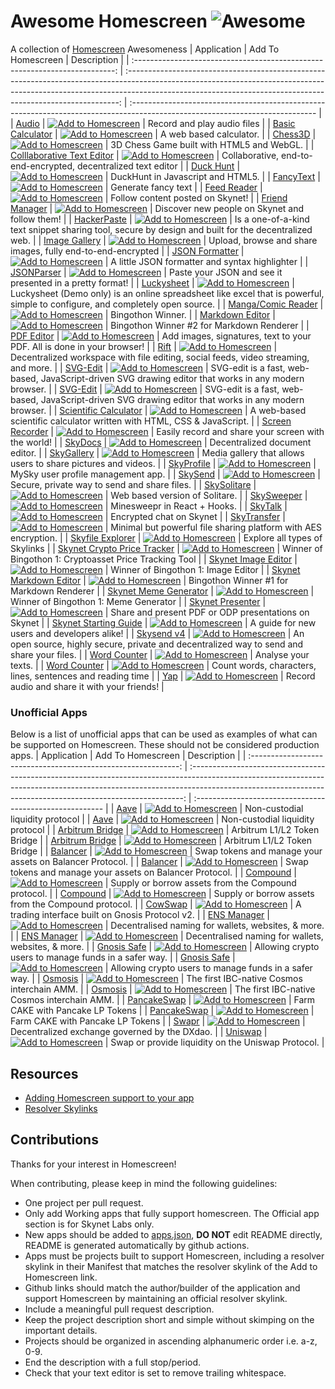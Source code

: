 # Awesome Homescreen ![Awesome](https://cdn.rawgit.com/sindresorhus/awesome/d7305f38d29fed78fa85652e3a63e154dd8e8829/media/badge.svg)

A collection of [Homescreen](https://docs.siasky.net/integrations/homescreen) Awesomeness
|                                 Application                                 |                                                                                                              Add To Homescreen                                                                                                             | Description                                                                                                                   |
| :-------------------------------------------------------------------------: | :----------------------------------------------------------------------------------------------------------------------------------------------------------------------------------------------------------------------------------------: | :---------------------------------------------------------------------------------------------------------------------------- |
|                              [Audio](undefined)                             | [![Add to Homescreen](https://img.shields.io/static/v1?logo=skynet&label=Skynet&labelColor=0d0d0d&message=Add%20to%20Homescreen&color=00c65e)](https://homescreen.hns.siasky.net/#/skylink/AQDxen0EsgB6iEmWDifu5bupr9j98VESiLxvkPUqaQ7HbA) | Record and play audio files                                                                                                   |
|         [Basic Calculator](https://github.com/skunk-ink/Calculator)         | [![Add to Homescreen](https://img.shields.io/static/v1?logo=skynet&label=Skynet&labelColor=0d0d0d&message=Add%20to%20Homescreen&color=00c65e)](https://homescreen.hns.siasky.net/#/skylink/AQAGUouhot5ni_x0-NEKfQiEliOaiXUaEDY6FleNJsQ_kA) | A web based calculator.                                                                                                       |
|               [Chess3D](https://github.com/skunk-ink/Chess3D)               | [![Add to Homescreen](https://img.shields.io/static/v1?logo=skynet&label=Skynet&labelColor=0d0d0d&message=Add%20to%20Homescreen&color=00c65e)](https://homescreen.hns.siasky.net/#/skylink/AQBi7_Ln252WtwaI2UcMBdAV46uc9ALUQJ-ITe005LjXUg) | 3D Chess Game built with HTML5 and WebGL.                                                                                     |
|                   [Colllaborative Text Editor](undefined)                   | [![Add to Homescreen](https://img.shields.io/static/v1?logo=skynet&label=Skynet&labelColor=0d0d0d&message=Add%20to%20Homescreen&color=00c65e)](https://homescreen.hns.siasky.net/#/skylink/AQD_6XyRye9Bl3l-_T2ZegXb5yRLTtg36MsjUFnS6ikA5g) | Collaborative, end-to-end-encrypted, decentralized text editor                                                                |
|            [Duck Hunt](https://github.com/skunk-ink/DuckHunt-JS)            | [![Add to Homescreen](https://img.shields.io/static/v1?logo=skynet&label=Skynet&labelColor=0d0d0d&message=Add%20to%20Homescreen&color=00c65e)](https://homescreen.hns.siasky.net/#/skylink/AQDgyujLpv2i_nHer2pi3prtNNe-g1ghs6rm3D6baD9AyQ) | DuckHunt in Javascript and HTML5.                                                                                             |
|                            [FancyText](undefined)                           | [![Add to Homescreen](https://img.shields.io/static/v1?logo=skynet&label=Skynet&labelColor=0d0d0d&message=Add%20to%20Homescreen&color=00c65e)](https://homescreen.hns.siasky.net/#/skylink/AQAndLpYJ3MZB8kAZOPw8ex9pJzW6Pj9UvVMyKNkNXUbQw) | Generate fancy text                                                                                                           |
|                           [Feed Reader](undefined)                          | [![Add to Homescreen](https://img.shields.io/static/v1?logo=skynet&label=Skynet&labelColor=0d0d0d&message=Add%20to%20Homescreen&color=00c65e)](https://homescreen.hns.siasky.net/#/skylink/AQCRv_BRd6te7p9dKq09LKF8lm5b4tsbui5aVfb9ZWl9FQ) | Follow content posted on Skynet!                                                                                              |
|                         [Friend Manager](undefined)                         | [![Add to Homescreen](https://img.shields.io/static/v1?logo=skynet&label=Skynet&labelColor=0d0d0d&message=Add%20to%20Homescreen&color=00c65e)](https://homescreen.hns.siasky.net/#/skylink/AQD8LbcC5RpnQejO-7bBb1RWOwC881RN3UMK62QpNbx0Dg) | Discover new people on Skynet and follow them!                                                                                |
|             [HackerPaste](https://github.com/harej/hackerpaste)             | [![Add to Homescreen](https://img.shields.io/static/v1?logo=skynet&label=Skynet&labelColor=0d0d0d&message=Add%20to%20Homescreen&color=00c65e)](https://homescreen.hns.siasky.net/#/skylink/_AGCc4-wHTEscwQXTox_95VsHjl-GEwrc7rxGhMXCPStRg) | Is a one-of-a-kind text snippet sharing tool, secure by design and built for the decentralized web.                           |
|                          [Image Gallery](undefined)                         | [![Add to Homescreen](https://img.shields.io/static/v1?logo=skynet&label=Skynet&labelColor=0d0d0d&message=Add%20to%20Homescreen&color=00c65e)](https://homescreen.hns.siasky.net/#/skylink/AQBpspTnMy1QIZf2Ygfh0BOVeqlfnt8-pOfsUFJ-7_85YQ) | Upload, browse and share images, fully end-to-end-encrypted                                                                   |
|                         [JSON Formatter](undefined)                         | [![Add to Homescreen](https://img.shields.io/static/v1?logo=skynet&label=Skynet&labelColor=0d0d0d&message=Add%20to%20Homescreen&color=00c65e)](https://homescreen.hns.siasky.net/#/skylink/AQD4tpSYA4eKuoA80zmQlizf2-4jCAmE0O35jl6fcE1Alg) | A little JSON formatter and syntax highlighter                                                                                |
|                           [JSONParser](undefined)                           | [![Add to Homescreen](https://img.shields.io/static/v1?logo=skynet&label=Skynet&labelColor=0d0d0d&message=Add%20to%20Homescreen&color=00c65e)](https://homescreen.hns.siasky.net/#/skylink/AQDSk2A2WU90V_9Kz4bJNf66z4a9PJZ5qPTzgrBMcNwP_w) | Paste your JSON and see it presented in a pretty format!                                                                      |
|            [Luckysheet](https://github.com/skunk-ink/Luckysheet)            | [![Add to Homescreen](https://img.shields.io/static/v1?logo=skynet&label=Skynet&labelColor=0d0d0d&message=Add%20to%20Homescreen&color=00c65e)](https://homescreen.hns.siasky.net/#/skylink/AQC0wIqnX1fHedyGmsJKTCosSfNqH_qZpUMt1oq2viTRTg) | Luckysheet (Demo only) is an online spreadsheet like excel that is powerful, simple to configure, and completely open source. |
|                       [Manga/Comic Reader](undefined)                       | [![Add to Homescreen](https://img.shields.io/static/v1?logo=skynet&label=Skynet&labelColor=0d0d0d&message=Add%20to%20Homescreen&color=00c65e)](https://homescreen.hns.siasky.net/#/skylink/AQBs95YOXE73a5FtHUggwoUXHsKBF1lprojnpHKKQK540w) | Bingothon Winner.                                                                                                             |
|                         [Markdown Editor](undefined)                        | [![Add to Homescreen](https://img.shields.io/static/v1?logo=skynet&label=Skynet&labelColor=0d0d0d&message=Add%20to%20Homescreen&color=00c65e)](https://homescreen.hns.siasky.net/#/skylink/AQCjrEre4zfRzE1u9sn9cNEBdk4E4lX67StMJkdC35Uh-Q) | Bingothon Winner #2 for Markdown Renderer                                                                                     |
|                           [PDF Editor](undefined)                           | [![Add to Homescreen](https://img.shields.io/static/v1?logo=skynet&label=Skynet&labelColor=0d0d0d&message=Add%20to%20Homescreen&color=00c65e)](https://homescreen.hns.siasky.net/#/skylink/AQB0OcDJjnuZRS57IhghjVlW5rF3IIIsHQtY3llCibhPTA) | Add images, signatures, text to your PDF. All is done in your browser!                                                        |
|                   [Rift](https://github.com/riftdweb/rift)                  | [![Add to Homescreen](https://img.shields.io/static/v1?logo=skynet&label=Skynet&labelColor=0d0d0d&message=Add%20to%20Homescreen&color=00c65e)](https://homescreen.hns.siasky.net/#/skylink/EAD7S3bPStozkTtNtzPwFZ2flVP8r2ZXsfyk31Uw4DdOvA) | Decentralized workspace with file editing, social feeds, video streaming, and more.                                           |
|               [SVG-Edit](https://github.com/skunk-ink/svgedit)              | [![Add to Homescreen](https://img.shields.io/static/v1?logo=skynet&label=Skynet&labelColor=0d0d0d&message=Add%20to%20Homescreen&color=00c65e)](https://homescreen.hns.siasky.net/#/skylink/AQByWTNclNJp2ndsoE1BTonfgSt85KIPHO49m8Tewjw7mA) | SVG-edit is a fast, web-based, JavaScript-driven SVG drawing editor that works in any modern browser.                         |
|               [SVG-Edit](https://github.com/skunk-ink/svgedit)              | [![Add to Homescreen](https://img.shields.io/static/v1?logo=skynet&label=Skynet&labelColor=0d0d0d&message=Add%20to%20Homescreen&color=00c65e)](https://homescreen.hns.siasky.net/#/skylink/AQByWTNclNJp2ndsoE1BTonfgSt85KIPHO49m8Tewjw7mA) | SVG-edit is a fast, web-based, JavaScript-driven SVG drawing editor that works in any modern browser.                         |
| [Scientific Calculator](https://github.com/skunk-ink/scientific-calculator) | [![Add to Homescreen](https://img.shields.io/static/v1?logo=skynet&label=Skynet&labelColor=0d0d0d&message=Add%20to%20Homescreen&color=00c65e)](https://homescreen.hns.siasky.net/#/skylink/AQAnLl4CdbO58-RQonia4vkiy_xC47ObCWqxRSn_jFw7EA) | A web-based scientific calculator written with HTML, CSS & JavaScript.                                                        |
|                         [Screen Recorder](undefined)                        | [![Add to Homescreen](https://img.shields.io/static/v1?logo=skynet&label=Skynet&labelColor=0d0d0d&message=Add%20to%20Homescreen&color=00c65e)](https://homescreen.hns.siasky.net/#/skylink/AQCS3QlOBgS44roh3C-wxG_-iNjb3sHt7NQbLqHuvBHY2A) | Easily record and share your screen with the world!                                                                           |
|              [SkyDocs](https://github.com/michielpost/SkyDocs)              | [![Add to Homescreen](https://img.shields.io/static/v1?logo=skynet&label=Skynet&labelColor=0d0d0d&message=Add%20to%20Homescreen&color=00c65e)](https://homescreen.hns.siasky.net/#/skylink/AQD0HWOp8klMl6SnFfDMKeggvBN9Kaf_8enri-XEhtZYGw) | Decentralized document editor.                                                                                                |
|            [SkyGallery](https://github.com/Delivator/SkyGallery)            | [![Add to Homescreen](https://img.shields.io/static/v1?logo=skynet&label=Skynet&labelColor=0d0d0d&message=Add%20to%20Homescreen&color=00c65e)](https://homescreen.hns.siasky.net/#/skylink/AQBj5IcVxgwD4uXJTYC2RqA65daWMNyIDwzif-elDRfuag) | Media gallery that allows users to share pictures and videos.                                                                 |
|           [SkyProfile](https://github.com/skynethubio/SkyProfile)           | [![Add to Homescreen](https://img.shields.io/static/v1?logo=skynet&label=Skynet&labelColor=0d0d0d&message=Add%20to%20Homescreen&color=00c65e)](https://homescreen.hns.siasky.net/#/skylink/AQDtUqr62iymhTzEUReRpJ4-2RC2ZKqKlGOM7xc-0iPhOw) | MySky user profile management app.                                                                                            |
|               [SkySend](https://github.com/redsolver/skysend)               | [![Add to Homescreen](https://img.shields.io/static/v1?logo=skynet&label=Skynet&labelColor=0d0d0d&message=Add%20to%20Homescreen&color=00c65e)](https://homescreen.hns.siasky.net/#/skylink/AQDikuO5szw9nTHZvvm0jT_iwRIJ74UqyvReNwHePAkqBQ) | Secure, private way to send and share files.                                                                                  |
|            [SkySolitare](https://github.com/skunk-ink/solitare3)            | [![Add to Homescreen](https://img.shields.io/static/v1?logo=skynet&label=Skynet&labelColor=0d0d0d&message=Add%20to%20Homescreen&color=00c65e)](https://homescreen.hns.siasky.net/#/skylink/AQDptyePRHP9N6sxJmaeXu_va3tCUgRuUSxUhSIYlNq22A) | Web based version of Solitare.                                                                                                |
|            [SkySweeper](https://github.com/skunk-ink/skysweeper)            | [![Add to Homescreen](https://img.shields.io/static/v1?logo=skynet&label=Skynet&labelColor=0d0d0d&message=Add%20to%20Homescreen&color=00c65e)](https://homescreen.hns.siasky.net/#/skylink/AQAnA2L-CmnbuT8qkcSZ1Xkk89zXJ7Ak-QsBcrL9rdnzqg) | Minesweepr in React + Hooks.                                                                                                  |
|                             [SkyTalk](undefined)                            | [![Add to Homescreen](https://img.shields.io/static/v1?logo=skynet&label=Skynet&labelColor=0d0d0d&message=Add%20to%20Homescreen&color=00c65e)](https://homescreen.hns.siasky.net/#/skylink/AQAbE0gU_4SRZo-mlLFf4kA8Q2QXkfakK3oTH-Vuie7yCg) | Encrypted chat on Skynet                                                                                                      |
|             [SkyTransfer](https://github.com/kamy22/skytransfer)            | [![Add to Homescreen](https://img.shields.io/static/v1?logo=skynet&label=Skynet&labelColor=0d0d0d&message=Add%20to%20Homescreen&color=00c65e)](https://homescreen.hns.siasky.net/#/skylink/AQAJGCmM4njSUoFx-YNm64Zgea8QYRo-kHHf3Vht04mYBQ) | Minimal but powerful file sharing platform with AES encryption.                                                               |
|                        [Skyfile Explorer](undefined)                        | [![Add to Homescreen](https://img.shields.io/static/v1?logo=skynet&label=Skynet&labelColor=0d0d0d&message=Add%20to%20Homescreen&color=00c65e)](https://homescreen.hns.siasky.net/#/skylink/AQCUMfoh0_AD7TIhn5YtNwhg-SjA9XpIa72MxOJDLS0u2Q) | Explore all types of Skylinks                                                                                                 |
|                   [Skynet Crypto Price Tracker](undefined)                  | [![Add to Homescreen](https://img.shields.io/static/v1?logo=skynet&label=Skynet&labelColor=0d0d0d&message=Add%20to%20Homescreen&color=00c65e)](https://homescreen.hns.siasky.net/#/skylink/AQBQDct4njofUHRFMq7mLM_lSd90EamZYtiO4iWaWa_49A) | Winner of Bingothon 1: Cryptoasset Price Tracking Tool                                                                        |
|                       [Skynet Image Editor](undefined)                      | [![Add to Homescreen](https://img.shields.io/static/v1?logo=skynet&label=Skynet&labelColor=0d0d0d&message=Add%20to%20Homescreen&color=00c65e)](https://homescreen.hns.siasky.net/#/skylink/AQCEtWIE3ZEaGk6kbg_3Zn0egOj1wZRWufpLc89FVnVFcQ) | Winner of Bingothon 1: Image Editor                                                                                           |
|                     [Skynet Markdown Editor](undefined)                     | [![Add to Homescreen](https://img.shields.io/static/v1?logo=skynet&label=Skynet&labelColor=0d0d0d&message=Add%20to%20Homescreen&color=00c65e)](https://homescreen.hns.siasky.net/#/skylink/AQCkn7GlKQ2zg0Qf9rEdnfqqKloXsXCOYQeP6KQhVN79-Q) | Bingothon Winner #1 for Markdown Renderer                                                                                     |
|                      [Skynet Meme Generator](undefined)                     | [![Add to Homescreen](https://img.shields.io/static/v1?logo=skynet&label=Skynet&labelColor=0d0d0d&message=Add%20to%20Homescreen&color=00c65e)](https://homescreen.hns.siasky.net/#/skylink/AQCz0CswdiNXYXp28wcBnrZP5c2pshsf58AD9o3IB6EI5w) | Winner of Bingothon 1: Meme Generator                                                                                         |
|                        [Skynet Presenter](undefined)                        | [![Add to Homescreen](https://img.shields.io/static/v1?logo=skynet&label=Skynet&labelColor=0d0d0d&message=Add%20to%20Homescreen&color=00c65e)](https://homescreen.hns.siasky.net/#/skylink/AQDWobMwM-_XCbu4VR7QoqR0NhjXvfdbrj70qqix5JIeVg) | Share and present PDF or ODP presentations on Skynet                                                                          |
|                      [Skynet Starting Guide](undefined)                     | [![Add to Homescreen](https://img.shields.io/static/v1?logo=skynet&label=Skynet&labelColor=0d0d0d&message=Add%20to%20Homescreen&color=00c65e)](https://homescreen.hns.siasky.net/#/skylink/AQCIcIe2dq4na7MA5Tu7GBdekAgABBj4Z6Q8_2TcmrD0AQ) | A guide for new users and developers alike!                                                                                   |
|                           [Skysend v4](undefined)                           | [![Add to Homescreen](https://img.shields.io/static/v1?logo=skynet&label=Skynet&labelColor=0d0d0d&message=Add%20to%20Homescreen&color=00c65e)](https://homescreen.hns.siasky.net/#/skylink/AQBnCuv4UsAkEGGk6D_enHDsvwY0hdU-IidHCbzbsh2iOA) | An open source, highly secure, private and decentralized way to send and share your files.                                    |
|                          [Word Counter](undefined)                          | [![Add to Homescreen](https://img.shields.io/static/v1?logo=skynet&label=Skynet&labelColor=0d0d0d&message=Add%20to%20Homescreen&color=00c65e)](https://homescreen.hns.siasky.net/#/skylink/AQDBJ5NVtaXehjTKM_ru1PbLY1LQNh0i_hxNojSlCtFQFA) | Analyse your texts.                                                                                                           |
|                          [Word Counter](undefined)                          | [![Add to Homescreen](https://img.shields.io/static/v1?logo=skynet&label=Skynet&labelColor=0d0d0d&message=Add%20to%20Homescreen&color=00c65e)](https://homescreen.hns.siasky.net/#/skylink/AQDP77GcO9OeNiC3Obxv64VeJbmfCx4_N8XAmI0ONZKTXA) | Count words, characters, lines, sentences and reading time                                                                    |
|               [Yap](https://github.com/PAlexanderFranklin/Yap)              | [![Add to Homescreen](https://img.shields.io/static/v1?logo=skynet&label=Skynet&labelColor=0d0d0d&message=Add%20to%20Homescreen&color=00c65e)](https://homescreen.hns.siasky.net/#/skylink/AQCrn58EwIKUsZ94r9bXOGauv-KapM77N1wT62jYAXWovw) | Record audio and share it with your friends!                                                                                  |
### Unofficial Apps
Below is a list of unofficial apps that can be used as examples of what can be supported on Homescreen. These should not be considered production apps.
|                           Application                          |                                                                                                              Add To Homescreen                                                                                                             | Description                                              |
| :------------------------------------------------------------: | :----------------------------------------------------------------------------------------------------------------------------------------------------------------------------------------------------------------------------------------: | :------------------------------------------------------- |
|           [Aave](https://github.com/dghelm/aave-ui/)           | [![Add to Homescreen](https://img.shields.io/static/v1?logo=skynet&label=Skynet&labelColor=0d0d0d&message=Add%20to%20Homescreen&color=00c65e)](https://homescreen.hns.siasky.net/#/skylink/AQC5-5u4WrNjpS58r4U3vEP5P1MbNnAzPIY-rxDfcvB77A) | Non-custodial liquidity protocol                         |
|           [Aave](https://github.com/dghelm/aave-ui/)           | [![Add to Homescreen](https://img.shields.io/static/v1?logo=skynet&label=Skynet&labelColor=0d0d0d&message=Add%20to%20Homescreen&color=00c65e)](https://homescreen.hns.siasky.net/#/skylink/AQC5-5u4WrNjpS58r4U3vEP5P1MbNnAzPIY-rxDfcvB77A) | Non-custodial liquidity protocol                         |
| [Arbitrum Bridge](https://github.com/dghelm/arb-token-bridge/) | [![Add to Homescreen](https://img.shields.io/static/v1?logo=skynet&label=Skynet&labelColor=0d0d0d&message=Add%20to%20Homescreen&color=00c65e)](https://homescreen.hns.siasky.net/#/skylink/AQDhEMjRuvKdECC_cibQ-fUUm7RjRjiZyXotgc2UGFAmuA) | Arbitrum L1/L2 Token Bridge                              |
| [Arbitrum Bridge](https://github.com/dghelm/arb-token-bridge/) | [![Add to Homescreen](https://img.shields.io/static/v1?logo=skynet&label=Skynet&labelColor=0d0d0d&message=Add%20to%20Homescreen&color=00c65e)](https://homescreen.hns.siasky.net/#/skylink/AQDhEMjRuvKdECC_cibQ-fUUm7RjRjiZyXotgc2UGFAmuA) | Arbitrum L1/L2 Token Bridge                              |
|       [Balancer](https://github.com/dghelm/frontend-v2/)       | [![Add to Homescreen](https://img.shields.io/static/v1?logo=skynet&label=Skynet&labelColor=0d0d0d&message=Add%20to%20Homescreen&color=00c65e)](https://homescreen.hns.siasky.net/#/skylink/AQARd_BL9z0i3Gj4yzUBZ7EDZbgkCgZ6XSuTDn0IiPUuQA) | Swap tokens and manage your assets on Balancer Protocol. |
|       [Balancer](https://github.com/dghelm/frontend-v2/)       | [![Add to Homescreen](https://img.shields.io/static/v1?logo=skynet&label=Skynet&labelColor=0d0d0d&message=Add%20to%20Homescreen&color=00c65e)](https://homescreen.hns.siasky.net/#/skylink/AQARd_BL9z0i3Gj4yzUBZ7EDZbgkCgZ6XSuTDn0IiPUuQA) | Swap tokens and manage your assets on Balancer Protocol. |
|         [Compound](https://github.com/dghelm/palisade/)        | [![Add to Homescreen](https://img.shields.io/static/v1?logo=skynet&label=Skynet&labelColor=0d0d0d&message=Add%20to%20Homescreen&color=00c65e)](https://homescreen.hns.siasky.net/#/skylink/AQDaZYBJvT6u2CyHziBDEFbhJ_aOIQH_eEqbwwApr9_ryg) | Supply or borrow assets from the Compound protocol.      |
|         [Compound](https://github.com/dghelm/palisade/)        | [![Add to Homescreen](https://img.shields.io/static/v1?logo=skynet&label=Skynet&labelColor=0d0d0d&message=Add%20to%20Homescreen&color=00c65e)](https://homescreen.hns.siasky.net/#/skylink/AQBbOjbtJjCyQ9zWM689XoAam-mZChVwx7n0Y4US-x1zRA) | Supply or borrow assets from the Compound protocol.      |
|          [CowSwap](https://github.com/dghelm/cowswap/)         | [![Add to Homescreen](https://img.shields.io/static/v1?logo=skynet&label=Skynet&labelColor=0d0d0d&message=Add%20to%20Homescreen&color=00c65e)](https://homescreen.hns.siasky.net/#/skylink/AQDaZYBJvT6u2CyHziBDEFbhJ_aOIQH_eEqbwwApr9_ryg) | A trading interface built on Gnosis Protocol v2.         |
|        [ENS Manager](https://github.com/dghelm/ens-app)        | [![Add to Homescreen](https://img.shields.io/static/v1?logo=skynet&label=Skynet&labelColor=0d0d0d&message=Add%20to%20Homescreen&color=00c65e)](https://homescreen.hns.siasky.net/#/skylink/AQCGKp2BulowHzXAnkwJBeest8l2VDoaXR2G5mjyu5qqqA) | Decentralised naming for wallets, websites, & more.      |
|        [ENS Manager](https://github.com/dghelm/ens-app)        | [![Add to Homescreen](https://img.shields.io/static/v1?logo=skynet&label=Skynet&labelColor=0d0d0d&message=Add%20to%20Homescreen&color=00c65e)](https://homescreen.hns.siasky.net/#/skylink/AQCGKp2BulowHzXAnkwJBeest8l2VDoaXR2G5mjyu5qqqA) | Decentralised naming for wallets, websites, & more.      |
|       [Gnosis Safe](https://github.com/dghelm/safe-react)      | [![Add to Homescreen](https://img.shields.io/static/v1?logo=skynet&label=Skynet&labelColor=0d0d0d&message=Add%20to%20Homescreen&color=00c65e)](https://homescreen.hns.siasky.net/#/skylink/AQAXVtJqddODZhYGXgnSPDspB4_ggilsJvFBNBFkl-m5VQ) | Allowing crypto users to manage funds in a safer way.    |
|       [Gnosis Safe](https://github.com/dghelm/safe-react)      | [![Add to Homescreen](https://img.shields.io/static/v1?logo=skynet&label=Skynet&labelColor=0d0d0d&message=Add%20to%20Homescreen&color=00c65e)](https://homescreen.hns.siasky.net/#/skylink/AQAXVtJqddODZhYGXgnSPDspB4_ggilsJvFBNBFkl-m5VQ) | Allowing crypto users to manage funds in a safer way.    |
|     [Osmosis](https://github.com/dghelm/osmosis-frontend/)     | [![Add to Homescreen](https://img.shields.io/static/v1?logo=skynet&label=Skynet&labelColor=0d0d0d&message=Add%20to%20Homescreen&color=00c65e)](https://homescreen.hns.siasky.net/#/skylink/AQDqitdFxUxwpXUGvfn3FS-x90OdaUR_b80v3pldJiYx5w) | The first IBC-native Cosmos interchain AMM.              |
|     [Osmosis](https://github.com/dghelm/osmosis-frontend/)     | [![Add to Homescreen](https://img.shields.io/static/v1?logo=skynet&label=Skynet&labelColor=0d0d0d&message=Add%20to%20Homescreen&color=00c65e)](https://homescreen.hns.siasky.net/#/skylink/AQDqitdFxUxwpXUGvfn3FS-x90OdaUR_b80v3pldJiYx5w) | The first IBC-native Cosmos interchain AMM.              |
|    [PancakeSwap](https://github.com/dghelm/pancake-frontend)   | [![Add to Homescreen](https://img.shields.io/static/v1?logo=skynet&label=Skynet&labelColor=0d0d0d&message=Add%20to%20Homescreen&color=00c65e)](https://homescreen.hns.siasky.net/#/skylink/AQB3fb5XvcNuNLvB76ycl5Pvm-k0NKMzKUZx_beg3jaPWQ) | Farm CAKE with Pancake LP Tokens                         |
|    [PancakeSwap](https://github.com/dghelm/pancake-frontend)   | [![Add to Homescreen](https://img.shields.io/static/v1?logo=skynet&label=Skynet&labelColor=0d0d0d&message=Add%20to%20Homescreen&color=00c65e)](https://homescreen.hns.siasky.net/#/skylink/AQB3fb5XvcNuNLvB76ycl5Pvm-k0NKMzKUZx_beg3jaPWQ) | Farm CAKE with Pancake LP Tokens                         |
|         [Swapr](https://github.com/dghelm/dxswap-dapp)         | [![Add to Homescreen](https://img.shields.io/static/v1?logo=skynet&label=Skynet&labelColor=0d0d0d&message=Add%20to%20Homescreen&color=00c65e)](https://homescreen.hns.siasky.net/#/skylink/AQA78StqX5ahskjK2i340c3_46RnIf3FwGicsGuZVjaTfQ) | Decentralized exchange governed by the DXdao.            |
|   [Uniswap](https://github.com/SkynetLabs/uniswap-interface/)  | [![Add to Homescreen](https://img.shields.io/static/v1?logo=skynet&label=Skynet&labelColor=0d0d0d&message=Add%20to%20Homescreen&color=00c65e)](https://homescreen.hns.siasky.net/#/skylink/AQBTlVUdVT_qLqqA_4umNe8aiO6KxoGbfvWzEEk0OyvF7w) | Swap or provide liquidity on the Uniswap Protocol.       |
## Resources

- [Adding Homescreen support to your app](https://docs.siasky.net/integrations/homescreen/adding-homescreen-support-to-an-app)
- [Resolver Skylinks](https://docs.siasky.net/skynet-topics/resolver-skylinks#web-tools)

## Contributions

Thanks for your interest in Homescreen!

When contributing, please keep in mind the following guidelines:

- One project per pull request.
- Only add Working apps that fully support homescreen. The Official app section is for Skynet Labs only.
- New apps should be added to [apps.json](./src/apps.json), **DO NOT** edit README directly, README is generated automatically by github actions.
- Apps must be projects built to support Homescreen, including a resolver skylink in their Manifest that matches the resolver skylink of the Add to Homescreen link.
- Github links should match the author/builder of the application and support Homescreen by maintaining an official resolver skylink.
- Include a meaningful pull request description.
- Keep the project description short and simple without skimping on the important details.
- Projects should be organized in ascending alphanumeric order i.e. a-z, 0-9.
- End the description with a full stop/period.
- Check that your text editor is set to remove trailing whitespace.
